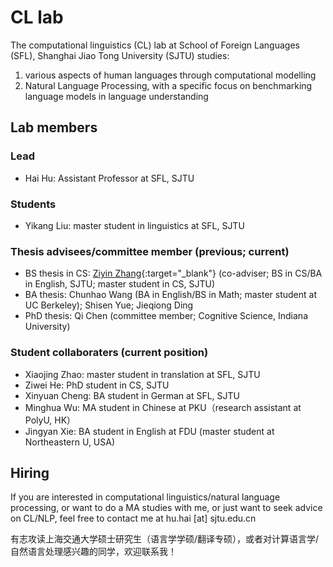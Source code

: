 # CL lab

The computational linguistics (CL) lab at School of Foreign Languages (SFL), Shanghai Jiao Tong University (SJTU)
studies:

1) various aspects of human languages through computational modelling 
2) Natural Language Processing, with a specific focus on benchmarking language models in language understanding


## Lab members 

### Lead

- Hai Hu: Assistant Professor at SFL, SJTU

### Students

- Yikang Liu: master student in linguistics at SFL, SJTU 

### Thesis advisees/committee member (previous; current)

- BS thesis in CS: [Ziyin Zhang](https://geralt-targaryen.github.io/){:target="_blank"} (co-adviser; BS in CS/BA in English, SJTU; master student in CS, SJTU)
- BA thesis: Chunhao Wang (BA in English/BS in Math; master student at UC Berkeley); Shisen Yue; Jieqiong Ding
- PhD thesis: Qi Chen (committee member; Cognitive Science, Indiana University)

### Student collaboraters (current position)

- Xiaojing Zhao: master student in translation at SFL, SJTU
- Ziwei He: PhD student in CS, SJTU
- Xinyuan Cheng: BA student in German at SFL, SJTU
- Minghua Wu: MA student in Chinese at PKU（research assistant at PolyU, HK）
- Jingyan Xie: BA student in English at FDU (master student at Northeastern U, USA)

## Hiring

If you are interested in computational linguistics/natural language processing, or want to do a MA studies with me, or just want to seek advice on CL/NLP, feel free to contact me at hu.hai [at] sjtu.edu.cn

有志攻读上海交通大学硕士研究生（语言学学硕/翻译专硕），或者对计算语言学/自然语言处理感兴趣的同学，欢迎联系我！
